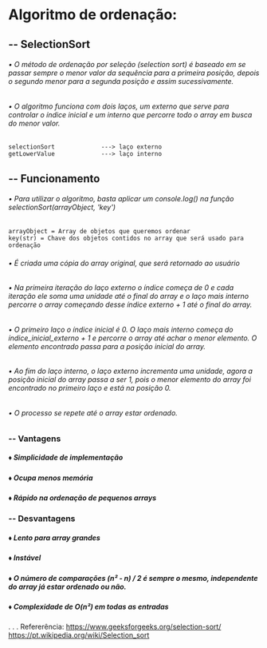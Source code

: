 # Algoritmo de ordenação: 
## -- SelectionSort
    
###### • O método de ordenação por seleção (selection sort) é baseado em se passar sempre o menor valor da sequência para a primeira posição, depois o segundo menor para a segunda posição e assim sucessivamente.
###### • O algoritmo funciona com dois laços, um externo que serve para controlar o índice inicial e um interno que percorre todo o array em busca do menor valor.

    selectionSort             ---> laço externo
    getLowerValue             ---> laço interno


## -- Funcionamento

###### • Para utilizar o algoritmo, basta aplicar um console.log() na função selectionSort(arrayObject, 'key')

    arrayObject = Array de objetos que queremos ordenar
    key(str) = Chave dos objetos contidos no array que será usado para ordenação

###### • É criada uma cópia do array original, que será retornado ao usuário
###### • Na primeira iteração do laço externo o índice começa de 0 e cada iteração ele soma uma unidade até o final do array e o laço mais interno percorre o array começando desse índice externo + 1 até o final do array.
###### • O primeiro laço o índice inicial é 0. O laço mais interno começa do índice_inicial_externo + 1 e percorre o array até achar o menor elemento. O elemento encontrado passa para a posição inicial do array.
###### • Ao fim do laço interno, o laço externo incrementa uma unidade, agora a posição inicial do array passa a ser 1, pois o menor elemento do array foi encontrado no primeiro laço e está na posição 0.
###### • O processo se repete até o array estar ordenado.


### -- Vantagens 

##### ♦ Simplicidade de implementação
##### ♦ Ocupa menos memória
##### ♦ Rápido na ordenação de pequenos arrays


### -- Desvantagens

##### ♦ Lento para array grandes
##### ♦ Instável
##### ♦ O número de comparações (n² - n) / 2 é sempre o mesmo, independente do array já estar ordenado ou não.
##### ♦ Complexidade de O(n²) em todas as entradas
.
.
.
Refererência:
https://www.geeksforgeeks.org/selection-sort/
https://pt.wikipedia.org/wiki/Selection_sort